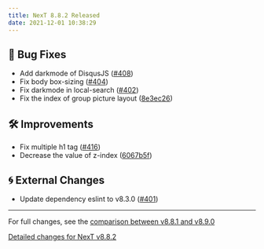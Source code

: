 ```yaml
---
title: NexT 8.8.2 Released
date: 2021-12-01 10:38:29
---
```


## 🐞 Bug Fixes

- Add darkmode of DisqusJS ([#408](https://github.com/next-theme/hexo-theme-next/pull/408))
- Fix body box-sizing ([#404](https://github.com/next-theme/hexo-theme-next/pull/404))
- Fix darkmode in local-search ([#402](https://github.com/next-theme/hexo-theme-next/pull/402))
- Fix the index of group picture layout ([8e3ec26](https://github.com/next-theme/hexo-theme-next/commit/8e3ec267e0df7be74dbaba98ec50b34db2694892))

## 🛠 Improvements

- Fix multiple h1 tag ([#416](https://github.com/next-theme/hexo-theme-next/pull/416))
- Decrease the value of z-index ([6067b5f](https://github.com/next-theme/hexo-theme-next/commit/6067b5f145810643e805c10ead57e3980804d9fb))

## 🌀 External Changes

- Update dependency eslint to v8.3.0 ([#401](https://github.com/next-theme/hexo-theme-next/pull/401))

***

For full changes, see the [comparison between v8.8.1 and v8.9.0](https://github.com/next-theme/hexo-theme-next/compare/v8.8.1...v8.9.0)

[Detailed changes for NexT v8.8.2](https://github.com/next-theme/hexo-theme-next/releases/tag/v8.8.2)
